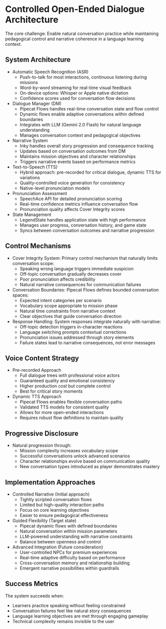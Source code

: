 # Controlled Open-Ended Dialogue Architecture

The core challenge: Enable natural conversation practice while maintaining pedagogical control and narrative coherence in a language learning context.

## System Architecture

- Automatic Speech Recognition (ASR)
  - Push-to-talk for most interactions, continuous listening during missions
  - Word-by-word streaming for real-time visual feedback
  - On-device options: Whisper or Apple native dictation
  - Confidence scores used for conversation flow decisions
- Dialogue Manager (DM)
  - Pipecat Flows handles real-time conversation state and flow control
  - Dynamic flows enable adaptive conversations within defined boundaries
  - Integrates with LLM (Gemini 2.0 Flash) for natural language understanding
  - Manages conversation context and pedagogical objectives
- Narrative System
  - Inky handles overall story progression and consequence tracking
  - Updates based on conversation outcomes from DM
  - Maintains mission objectives and character relationships
  - Triggers narrative events based on performance metrics
- Text-to-Speech (TTS)
  - Hybrid approach: pre-recorded for critical dialogue, dynamic TTS for variations
  - Quality-controlled voice generation for consistency
  - Native-level pronunciation models
- Pronunciation Assessment
  - SpeechAce API for detailed pronunciation scoring
  - Real-time confidence metrics influence conversation flow
  - Pronunciation quality affects Cover Integrity scores
- State Management
  - LegendState handles application state with high performance
  - Manages user progress, conversation history, and game state
  - Syncs between conversation outcomes and narrative progression

## Control Mechanisms

- Cover Integrity System: Primary control mechanism that naturally limits conversation scope:
  - Speaking wrong language triggers immediate suspicion
  - Off-topic conversation gradually decreases cover
  - Poor pronunciation affects credibility
  - Natural narrative consequences for communication failures
- Conversation Boundaries: Pipecat Flows defines bounded conversation spaces:
  - Expected intent categories per scenario
  - Vocabulary scope appropriate to mission phase
  - Natural time constraints from narrative context
  - Clear objectives that guide conversation direction
- Response Handling: System responses integrate naturally with narrative:
  - Off-topic detection triggers in-character reactions
  - Language switching prompts contextual corrections
  - Pronunciation issues addressed through story elements
  - Failure states lead to narrative consequences, not error messages

## Voice Content Strategy

- Pre-recorded Approach
  - Full dialogue trees with professional voice actors
  - Guaranteed quality and emotional consistency
  - Higher production cost but complete control
  - Best for critical story moments
- Dynamic TTS Approach
  - Pipecat Flows enables flexible conversation paths
  - Validated TTS models for consistent quality
  - Allows for more open-ended interactions
  - Requires robust flow definitions to maintain quality

## Progressive Disclosure

- Natural progression through:
  - Mission complexity increases vocabulary scope
  - Successful conversations unlock advanced scenarios
  - Character relationships evolve based on communication quality
  - New conversation types introduced as player demonstrates mastery

## Implementation Approaches

- Controlled Narrative (Initial approach)
  - Tightly scripted conversation flows
  - Limited but high-quality interaction paths
  - Focus on core learning objectives
  - Easier to ensure pedagogical effectiveness
- Guided Flexibility (Target state)
  - Pipecat dynamic flows with defined boundaries
  - Natural conversation within mission parameters
  - LLM-powered understanding with narrative constraints
  - Balance between openness and control
- Advanced Integration (Future consideration)
  - User-controlled NPCs for premium experiences
  - Real-time adaptive difficulty based on performance
  - Cross-conversation memory and relationship building
  - Emergent narrative possibilities within guardrails

## Success Metrics

The system succeeds when:

- Learners practice speaking without feeling constrained
- Conversation failures feel like natural story consequences
- Language learning objectives are met through engaging gameplay
- Technical complexity remains invisible to the user
